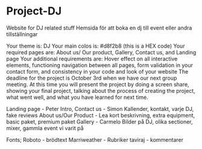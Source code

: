 # Project-DJ
Website for DJ related stuff
Hemsida för att boka en dj till event eller andra tillställningar

Your theme is: DJ
Your main colos is: #d8f2b8 (this is a HEX code) 
Your required pages are: About us/ Our product, Gallery, Contact us, and Landing page
Your additional requirements are: Hover effect on all interactive elements, functioning navigation between all pages, form validation in your contact form, and consistency in your code and look of your website
The deadline for the project is October 3rd when we have our next group meeting. At this time you will present the project by doing a screen share, showing your final project, talking about the process of creating the project, what went well, and what you have learned for next time. 

Landing page - Peter
  Intro, 
Contact us - Simon
  Kallender, kontakt, varje DJ, fake reviews
About us/Our Product - Lea
  kort beskrivning, extra equipment, basic paket, premium paket
Gallery - Carmelo
  Bilder på DJ, olika sectioner, mixer, gammla event vi varit på 
  
Fonts;
Roboto - brödtext
Marriweather - Rubriker
taviraj - kommentarer
